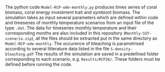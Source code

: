 The python code `Model-RCP-ode-monthly.py` produces times series of coral biomass, coral energy investment trait and symbiont biomass. 
The simulation takes as input several parameters which are defined within code and timeseries of monthly temperature scenarios from an input file of the type `.dat`.
The data for timeseries monthly temperature and their corresponding months are also included in this repository (`Monthly-SST-scenario.zip`), all the files should be extracted put in the same directory as `Model-RCP-ode-monthly`. 
The occurence of bleaching is parametrised according to several litterature data listed in the file `S-density-bleaching.pdf` 
The results of the simulation are saved in a predefined folder corresponding to each scenario, e.g. `Results/RCP26/`. 
These folders must be defined before running the code. 
